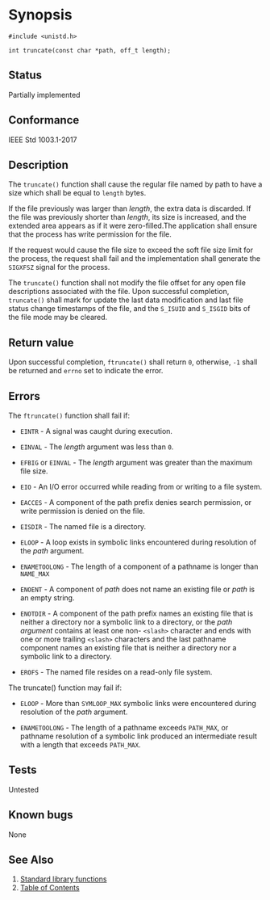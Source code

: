 # Synopsis 
`#include <unistd.h>`</br>

`int truncate(const char *path, off_t length);`</br>

## Status
Partially implemented
## Conformance
IEEE Std 1003.1-2017
## Description

The `truncate()` function shall cause the regular file named by path to have a size which shall be equal to `length` bytes.

If the file previously was larger than _length_, the extra data is discarded. If the file was previously shorter than _length_, its size is increased, and the extended area appears as if it were zero-filled.The application shall ensure that the process has write permission for the file.

If the request would cause the file size to exceed the soft file size limit for the process, the request shall fail and the implementation shall generate the `SIGXFSZ` signal for the process.

The `truncate()` function shall not modify the file offset for any open file descriptions associated with the file. Upon successful completion, `truncate()` shall mark for update the last data modification and last file status change timestamps of the file, and the `S_ISUID` and `S_ISGID` bits of the file mode may be cleared.


## Return value

Upon successful completion, `ftruncate()` shall return `0`, otherwise, `-1` shall be returned and `errno` set to indicate the error.

## Errors


The `ftruncate()` function shall fail if:


 * `EINTR` - A signal was caught during execution.

 * `EINVAL` - The _length_ argument was less than `0`.

 * `EFBIG` or `EINVAL` - The _length_ argument was greater than the maximum file size.

 * `EIO` - An I/O error occurred while reading from or writing to a file system.

 * `EACCES` - A component of the path prefix denies search permission, or write permission is denied on the file.

 * `EISDIR` - The named file is a directory.

 * `ELOOP` - A loop exists in symbolic links encountered during resolution of the _path_ argument.

 * `ENAMETOOLONG` - The length of a component of a pathname is longer than `NAME_MAX`

 * `ENOENT` - A component of _path_ does not name an existing file or _path_ is an empty string.

 * `ENOTDIR` - A component of the path prefix names an existing file that is neither a directory nor a symbolic link to a directory, or the _path argument_ contains at least one non- `<slash>` character and ends with one or more trailing `<slash>` characters and the last pathname component names an existing file that is neither a directory nor a symbolic link to a directory.

 * `EROFS` - The named file resides on a read-only file system.

The truncate() function may fail if:

 * `ELOOP` - More than `SYMLOOP_MAX` symbolic links were encountered during resolution of the _path_ argument.

 * `ENAMETOOLONG` - The length of a pathname exceeds `PATH_MAX`, or pathname resolution of a symbolic link produced an intermediate result with a length that exceeds `PATH_MAX`.





## Tests

Untested

## Known bugs

None

## See Also 
1. [Standard library functions](../README.md)
2. [Table of Contents](../../../README.md)